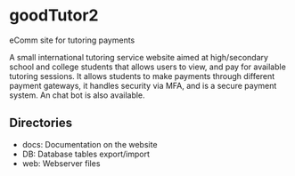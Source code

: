 # goodTutor2
eComm site for tutoring payments

A small international tutoring service website aimed at high/secondary school and college students that allows users to view, and pay for available tutoring sessions. It allows students to make payments through different payment gateways, it handles security via MFA, and is a secure payment system. An chat bot is also available.

## Directories
- docs: Documentation on the website
- DB: Database tables export/import
- web: Webserver files
